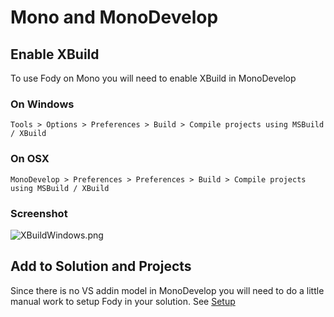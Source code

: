 # Mono and MonoDevelop

## Enable XBuild 

To use Fody on Mono you will need to enable XBuild in MonoDevelop

### On Windows

`Tools > Options > Preferences > Build > Compile projects using MSBuild / XBuild`

### On OSX

`MonoDevelop > Preferences > Preferences > Build > Compile projects using MSBuild / XBuild`

### Screenshot
![XBuildWindows.png](https://raw.github.com/wiki/SimonCropp/Fody/XBuildWindows.png)

## Add to Solution and Projects

Since there is no VS addin model in MonoDevelop you will need to do a little manual work to setup Fody in your solution. See [Setup](Setup)